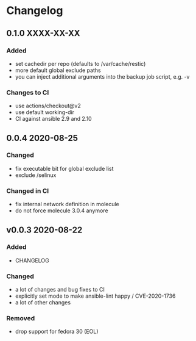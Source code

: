 # Changelog

## 0.1.0 XXXX-XX-XX

### Added

- set cachedir per repo (defaults to /var/cache/restic)
- more default global exclude paths
- you can inject additional arguments into the backup job script, e.g. -v

### Changes to CI

- use actions/checkout@v2
- use default working-dir
- CI against ansible 2.9 and 2.10

## 0.0.4 2020-08-25

### Changed

- fix executable bit for global exclude list
- exclude /selinux

### Changed in CI

- fix internal network definition in molecule
- do not force molecule 3.0.4 anymore

## v0.0.3 2020-08-22

### Added

- CHANGELOG

### Changed

- a lot of changes and bug fixes to CI
- explicitly set mode to make ansible-lint happy / CVE-2020-1736
- a lot of other changes

### Removed

- drop support for fedora 30 (EOL)
